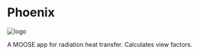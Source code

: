 Phoenix
=====

![logo](https://upload.wikimedia.org/wikipedia/commons/4/43/Phoenix-Fabelwesen.jpg "Phoenix")

A MOOSE app for radiation heat transfer. Calculates view factors.